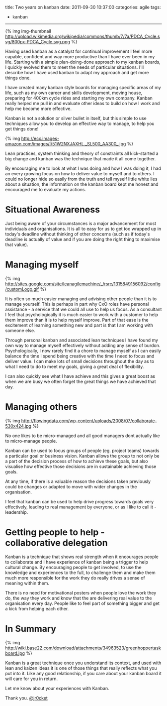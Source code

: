 title: Two years on kanban
date: 2011-09-30 10:37:00
categories: agile 
tags: 
- kanban
---

{% img img-thumbnail http://upload.wikimedia.org/wikipedia/commons/thumb/7/7a/PDCA_Cycle.svg/800px-PDCA_Cycle.svg.png %}

Having used kanban as a catalyst for continual improvement I feel more capable, confident and way more productive than I have ever been in my life.  Starting with a simple plan-doing-done approach to my kanban boards, I quickly evolved them to meet the needs of particular situations.  I'll describe how I have used kanban to adapt my approach and get more things done.

<!-- more --> 

I have created many kanban style boards for managing specific areas of my life, such as my own career and skills development, moving house, preparing for 400km cycle rides and starting my own company.  Kanban really helped me pull in and evaluate other ideas to build on how I work and help me become more effective.

Kanban is not a solution or silver bullet in itself, but this simple to use techniques allow you to develop an effective way to manage, to help you get things done!

{% img http://ecx.images-amazon.com/images/I/51W2NXJAXHL._SL500_AA300_.jpg %}

Lean practices, system thinking and theory of constraints all kick-started a big change and kanban was the technique that made it all come together. 

By encouraging me to look at what I was doing and how I was doing it, I had an every growing focus on how to deliver value to myself and to others.  I could no longer hide so easily from the truth and tell myself little white lies about a situation, the information on the kanban board kept me honest and encouraged me to evaluate my actions.

# Situational Awareness

Just being aware of your circumstances is a major advancement for most individuals and organisations.  It is all to easy for us to get too wrapped up in today's deadline without thinking of other concerns (such as if today's deadline is actually of value and if you are doing the right thing to maximise that value).

# Managing myself

{% img http://sites.google.com/site/leanagilemachine/_/rsrc/1315849156092/config/customLogo.gif %}

It is often so much easier managing and advising other people than it is to manage yourself.  This is perhaps in part why CxO roles have personal assistance - a service that we could all use to help us focus.  As a consultant I feel that psychologically it is much easier to work with a customer to help them improve than it is to help myself improve.  Part of that ease is the excitement of learning something new and part is that I am working with someone else.

Through personal kanban and associated lean techniques I have found my own way to manage myself effectively without adding any sense of burdon.  Psychologically, I now rarely find it a chore to manage myself as I can easily balance the time I spend being creative with the time I need to focus and deliver value.  I can make lots of small decisions throughout the day as to what I need to do to meet my goals, giving a great deal of flexibility.

I can also quickly see what I have achieve and this gives a great boost as when we are busy we often forget the great things we have achieved that day.

# Managing others

{% img http://flowingdata.com/wp-content/uploads/2008/07/collaborate-530x424.jpg %}

No one likes to be micro-managed and all good managers dont actually like to micro-manage people. 

Kanban can be used to focus groups of people (eg. project teams) towards a particular goal or business vision.  Kanban allows the group to not only be a part of the decision process of how to achieve these goals, but also visualise how effective those decisions are in sustainable achieving those goals.

At any time, if there is a valuable reason the decisions taken previously could be changes or adapted to move with wider changes in the organisation. 

I feel that kanban can be used to help drive progress towards goals very effectively, leading to real management by everyone, or as I like to call it - leadership.

# Getting people to help - collaborative delegation

Kanban is a technique that shows real strength when it encourages people to collaborate and I have experience of kanban being a trigger to help cultural change.  By encouraging people to get involved, to use the knowledge and experiences to the full, to challenge them and make them much more responsible for the work they do really drives a sense of meaning within them.

There is no need for motivational posters when people love the work they do, the way they work and know that the are delivering real value to the organisation every day.  People like to feel part of something bigger and get a kick from helping each other. 

# In Summary

{% img http://wiki.base22.com/download/attachments/34963523/greenhoppertaskboard.jpg %}

Kanban is a great technique once you understand its context, and used with lean and kaizen ideas it is one of those things that really reflects what you put into it.  Like any good relationship, if you care about your kanban board it will care for you in return.

Let me know about your experiences with Kanban.

Thank you.
[@jr0cket](https://twitter.com/jr0cket)
